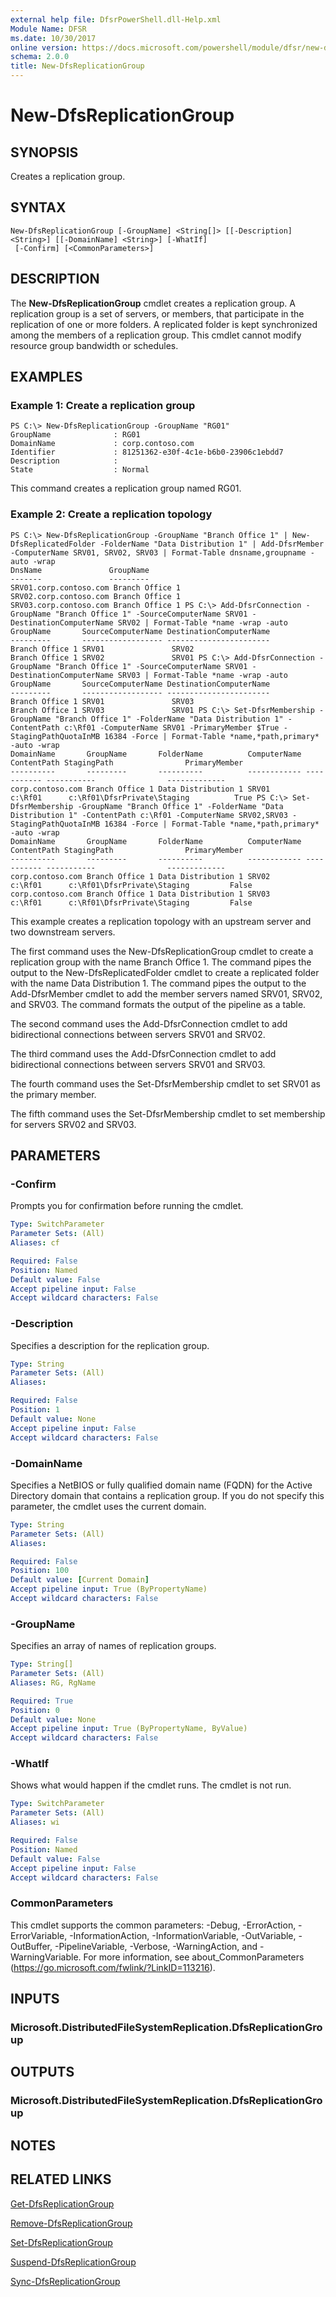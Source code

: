 ```yaml
---
external help file: DfsrPowerShell.dll-Help.xml
Module Name: DFSR
ms.date: 10/30/2017
online version: https://docs.microsoft.com/powershell/module/dfsr/new-dfsreplicationgroup?view=windowsserver2012r2-ps&wt.mc_id=ps-gethelp
schema: 2.0.0
title: New-DfsReplicationGroup
---
```


# New-DfsReplicationGroup

## SYNOPSIS
Creates a replication group.

## SYNTAX

```
New-DfsReplicationGroup [-GroupName] <String[]> [[-Description] <String>] [[-DomainName] <String>] [-WhatIf]
 [-Confirm] [<CommonParameters>]
```

## DESCRIPTION
The **New-DfsReplicationGroup** cmdlet creates a replication group.
A replication group is a set of servers, or members, that participate in the replication of one or more folders.
A replicated folder is kept synchronized among the members of a replication group.
This cmdlet cannot modify resource group bandwidth or schedules.

## EXAMPLES

### Example 1: Create a replication group
```
PS C:\> New-DfsReplicationGroup -GroupName "RG01"
GroupName              : RG01
DomainName             : corp.contoso.com
Identifier             : 81251362-e30f-4c1e-b6b0-23906c1ebdd7
Description            : 
State                  : Normal
```

This command creates a replication group named RG01.

### Example 2: Create a replication topology
```
PS C:\> New-DfsReplicationGroup -GroupName "Branch Office 1" | New-DfsReplicatedFolder -FolderName "Data Distribution 1" | Add-DfsrMember -ComputerName SRV01, SRV02, SRV03 | Format-Table dnsname,groupname -auto -wrap
DnsName               GroupName
-------               ---------
SRV01.corp.contoso.com Branch Office 1
SRV02.corp.contoso.com Branch Office 1
SRV03.corp.contoso.com Branch Office 1 PS C:\> Add-DfsrConnection -GroupName "Branch Office 1" -SourceComputerName SRV01 -DestinationComputerName SRV02 | Format-Table *name -wrap -auto
GroupName       SourceComputerName DestinationComputerName
---------       ------------------ -----------------------
Branch Office 1 SRV01               SRV02
Branch Office 1 SRV02               SRV01 PS C:\> Add-DfsrConnection -GroupName "Branch Office 1" -SourceComputerName SRV01 -DestinationComputerName SRV03 | Format-Table *name -wrap -auto
GroupName       SourceComputerName DestinationComputerName
---------       ------------------ -----------------------
Branch Office 1 SRV01               SRV03
Branch Office 1 SRV03               SRV01 PS C:\> Set-DfsrMembership -GroupName "Branch Office 1" -FolderName "Data Distribution 1" -ContentPath c:\Rf01 -ComputerName SRV01 -PrimaryMember $True -StagingPathQuotaInMB 16384 -Force | Format-Table *name,*path,primary* -auto -wrap
DomainName       GroupName       FolderName          ComputerName ContentPath StagingPath                PrimaryMember
----------       ---------       ----------          ------------ ----------- -----------                -------------
corp.contoso.com Branch Office 1 Data Distribution 1 SRV01         c:\Rf01      c:\Rf01\DfsrPrivate\Staging          True PS C:\> Set-DfsrMembership -GroupName "Branch Office 1" -FolderName "Data Distribution 1" -ContentPath c:\Rf01 -ComputerName SRV02,SRV03 -StagingPathQuotaInMB 16384 -Force | Format-Table *name,*path,primary* -auto -wrap
DomainName       GroupName       FolderName          ComputerName ContentPath StagingPath                PrimaryMember
----------       ---------       ----------          ------------ ----------- -----------                -------------
corp.contoso.com Branch Office 1 Data Distribution 1 SRV02         c:\Rf01      c:\Rf01\DfsrPrivate\Staging         False
corp.contoso.com Branch Office 1 Data Distribution 1 SRV03         c:\Rf01      c:\Rf01\DfsrPrivate\Staging         False
```

This example creates a replication topology with an upstream server and two downstream servers.

The first command uses the New-DfsReplicationGroup cmdlet to create a replication group with the name Branch Office 1.
The command pipes the output to the New-DfsReplicatedFolder cmdlet to create a replicated folder with the name Data Distribution 1.
The command pipes the output to the Add-DfsrMember cmdlet to add the member servers named SRV01, SRV02, and SRV03.
The command formats the output of the pipeline as a table.

The second command uses the Add-DfsrConnection cmdlet to add bidirectional connections between servers SRV01 and SRV02.

The third command uses the Add-DfsrConnection cmdlet to add bidirectional connections between servers SRV01 and SRV03.

The fourth command uses the Set-DfsrMembership cmdlet to set SRV01 as the primary member.

The fifth command uses the Set-DfsrMembership cmdlet to set membership for servers SRV02 and SRV03.

## PARAMETERS

### -Confirm
Prompts you for confirmation before running the cmdlet.

```yaml
Type: SwitchParameter
Parameter Sets: (All)
Aliases: cf

Required: False
Position: Named
Default value: False
Accept pipeline input: False
Accept wildcard characters: False
```

### -Description
Specifies a description for the replication group.

```yaml
Type: String
Parameter Sets: (All)
Aliases: 

Required: False
Position: 1
Default value: None
Accept pipeline input: False
Accept wildcard characters: False
```

### -DomainName
Specifies a NetBIOS or fully qualified domain name (FQDN) for the Active Directory domain that contains a replication group.
If you do not specify this parameter, the cmdlet uses the current domain.

```yaml
Type: String
Parameter Sets: (All)
Aliases: 

Required: False
Position: 100
Default value: [Current Domain]
Accept pipeline input: True (ByPropertyName)
Accept wildcard characters: False
```

### -GroupName
Specifies an array of names of replication groups.

```yaml
Type: String[]
Parameter Sets: (All)
Aliases: RG, RgName

Required: True
Position: 0
Default value: None
Accept pipeline input: True (ByPropertyName, ByValue)
Accept wildcard characters: False
```

### -WhatIf
Shows what would happen if the cmdlet runs.
The cmdlet is not run.

```yaml
Type: SwitchParameter
Parameter Sets: (All)
Aliases: wi

Required: False
Position: Named
Default value: False
Accept pipeline input: False
Accept wildcard characters: False
```

### CommonParameters
This cmdlet supports the common parameters: -Debug, -ErrorAction, -ErrorVariable, -InformationAction, -InformationVariable, -OutVariable, -OutBuffer, -PipelineVariable, -Verbose, -WarningAction, and -WarningVariable. For more information, see about_CommonParameters (https://go.microsoft.com/fwlink/?LinkID=113216).

## INPUTS

### Microsoft.DistributedFileSystemReplication.DfsReplicationGroup

## OUTPUTS

### Microsoft.DistributedFileSystemReplication.DfsReplicationGroup

## NOTES

## RELATED LINKS

[Get-DfsReplicationGroup](./Get-DfsReplicationGroup.md)

[Remove-DfsReplicationGroup](./Remove-DfsReplicationGroup.md)

[Set-DfsReplicationGroup](./Set-DfsReplicationGroup.md)

[Suspend-DfsReplicationGroup](./Suspend-DfsReplicationGroup.md)

[Sync-DfsReplicationGroup](./Sync-DfsReplicationGroup.md)

